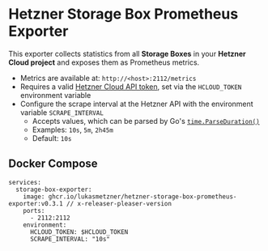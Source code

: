 # Hetzner Storage Box Prometheus Exporter

This exporter collects statistics from all **Storage Boxes** in your **Hetzner Cloud project** and exposes them as Prometheus metrics.

* Metrics are available at: `http://<host>:2112/metrics`
* Requires a valid [Hetzner Cloud API token](https://docs.hetzner.cloud/reference/cloud), set via the `HCLOUD_TOKEN` environment variable
* Configure the scrape interval at the Hetzner API with the environment variable `SCRAPE_INTERVAL`
    * Accepts values, which can be parsed by Go's [`time.ParseDuration()`](https://pkg.go.dev/time#ParseDuration)
    * Examples: `10s`, `5m`, `2h45m`
    * Default: `10s`

## Docker Compose

```
services:
  storage-box-exporter:
    image: ghcr.io/lukasmetzner/hetzner-storage-box-prometheus-exporter:v0.3.1 // x-releaser-pleaser-version
    ports:
      - 2112:2112
    environment:
      HCLOUD_TOKEN: $HCLOUD_TOKEN
      SCRAPE_INTERVAL: "10s"
```
